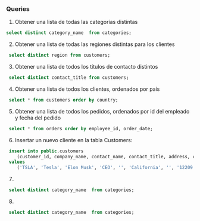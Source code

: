 ### Queries

1) Obtener una lista de todas las categorías distintas
 ```sql
 select distinct category_name  from categories; 
 ```

2) Obtener una lista de todas las regiones distintas para los clientes
```sql
 select distinct region from customers;
```

3) Obtener una lista de todos los títulos de contacto distintos
```sql
 select distinct contact_title from customers;
```

4) Obtener una lista de todos los clientes, ordenados por país
```sql
 select * from customers order by country;
```

5) Obtener una lista de todos los pedidos, ordenados por id del empleado y fecha del pedido
```sql
 select * from orders order by employee_id, order_date; 
```

6) Insertar un nuevo cliente en la tabla Customers:
```sql
 insert into public.customers
    (customer_id, company_name, contact_name, contact_title, address, city, region, postal_code, country, phone, fax)
 values
    ('TSLA', 'Tesla', 'Elon Musk', 'CEO', '', 'California', '', '12209', 'United States', '08008881111', '2136-123');
```

7) 
```sql
 select distinct category_name  from categories; 
```

8) 
```sql
 select distinct category_name  from categories; 
```
